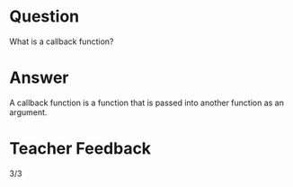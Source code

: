 # Question

What is a callback function?

# Answer

A callback function is a function that is passed into another function as an argument.

# Teacher Feedback
3/3
